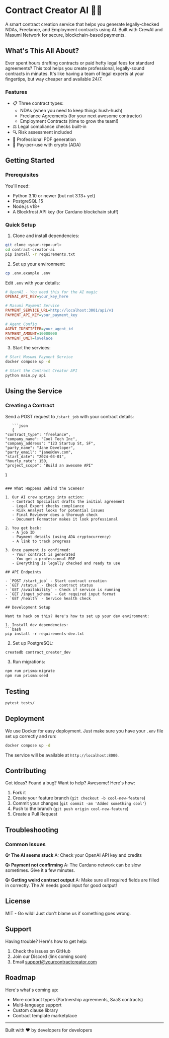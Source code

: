 # Contract Creator AI 🤖📄

A smart contract creation service that helps you generate legally-checked NDAs, Freelance, and Employment contracts using AI. Built with CrewAI and Masumi Network for secure, blockchain-based payments.

## What's This All About?

Ever spent hours drafting contracts or paid hefty legal fees for standard agreements? This tool helps you create professional, legally-sound contracts in minutes. It's like having a team of legal experts at your fingertips, but way cheaper and available 24/7.

### Features

- 📋 Three contract types:
  - NDAs (when you need to keep things hush-hush)
  - Freelance Agreements (for your next awesome contractor)
  - Employment Contracts (time to grow the team!)
- ⚖️ Legal compliance checks built-in
- 🔍 Risk assessment included
- 📝 Professional PDF generation
- 💸 Pay-per-use with crypto (ADA)

## Getting Started

### Prerequisites

You'll need:
- Python 3.10 or newer (but not 3.13+ yet)
- PostgreSQL 15
- Node.js v18+
- A Blockfrost API key (for Cardano blockchain stuff)

### Quick Setup

1. Clone and install dependencies:
```bash
git clone <your-repo-url>
cd contract-creator-ai
pip install -r requirements.txt
```

2. Set up your environment:
```bash
cp .env.example .env
```

Edit `.env` with your details:
```ini
# OpenAI - You need this for the AI magic
OPENAI_API_KEY=your_key_here

# Masumi Payment Service
PAYMENT_SERVICE_URL=http://localhost:3001/api/v1
PAYMENT_API_KEY=your_payment_key

# Agent Config
AGENT_IDENTIFIER=your_agent_id
PAYMENT_AMOUNT=10000000
PAYMENT_UNIT=lovelace
```

3. Start the services:
```bash
# Start Masumi Payment Service
docker compose up -d

# Start the Contract Creator API
python main.py api
```

## Using the Service

### Creating a Contract

Send a POST request to `/start_job` with your contract details:

       ```json
       {
    "contract_type": "freelance",
    "company_name": "Cool Tech Inc",
    "company_address": "123 Startup St, SF",
    "party_name": "Jane Developer",
    "party_email": "jane@dev.com",
    "start_date": "2024-03-01",
    "hourly_rate": 150,
    "project_scope": "Build an awesome API"
}
```

### What Happens Behind the Scenes?

1. Our AI crew springs into action:
   - Contract Specialist drafts the initial agreement
   - Legal Expert checks compliance
   - Risk Analyst looks for potential issues
   - Final Reviewer does a thorough check
   - Document Formatter makes it look professional

2. You get back:
   - A job ID
   - Payment details (using ADA cryptocurrency)
   - A link to track progress

3. Once payment is confirmed:
   - Your contract is generated
   - You get a professional PDF
   - Everything is legally checked and ready to use

## API Endpoints

- `POST /start_job` - Start contract creation
- `GET /status` - Check contract status
- `GET /availability` - Check if service is running
- `GET /input_schema` - Get required input format
- `GET /health` - Service health check

## Development Setup

Want to hack on this? Here's how to set up your dev environment:

1. Install dev dependencies:
```bash
pip install -r requirements-dev.txt
```

2. Set up PostgreSQL:
```bash
createdb contract_creator_dev
```

3. Run migrations:
```bash
npm run prisma:migrate
npm run prisma:seed
```

## Testing

```bash
pytest tests/
```

## Deployment

We use Docker for easy deployment. Just make sure you have your `.env` file set up correctly and run:

```bash
docker compose up -d
```

The service will be available at `http://localhost:8000`.

## Contributing

Got ideas? Found a bug? Want to help? Awesome! Here's how:

1. Fork it
2. Create your feature branch (`git checkout -b cool-new-feature`)
3. Commit your changes (`git commit -am 'Added something cool'`)
4. Push to the branch (`git push origin cool-new-feature`)
5. Create a Pull Request

## Troubleshooting

### Common Issues

**Q: The AI seems stuck**
A: Check your OpenAI API key and credits

**Q: Payment not confirming**
A: The Cardano network can be slow sometimes. Give it a few minutes.

**Q: Getting weird contract output**
A: Make sure all required fields are filled in correctly. The AI needs good input for good output!

## License

MIT - Go wild! Just don't blame us if something goes wrong.

## Support

Having trouble? Here's how to get help:

1. Check the issues on GitHub
2. Join our Discord (link coming soon)
3. Email support@yourcontractcreator.com

## Roadmap

Here's what's coming up:

- More contract types (Partnership agreements, SaaS contracts)
- Multi-language support
- Custom clause library
- Contract template marketplace

---

Built with ❤️ by developers for developers
